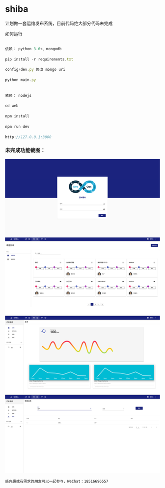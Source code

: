 # shiba

计划做一套运维发布系统，目前代码绝大部分代码未完成

如何运行
```javascript

依赖： python 3.6+、mongodb

pip install -r requirements.txt

config/dev.py 修改 mongo uri

python main.py


依赖： nodejs

cd web

npm install

npm run dev

http://127.0.0.1:3000
```

### 未完成功能截图：
![avatar](./docs/images/login.png)
![avatar](./docs/images/project_list.png)
![avatar](./docs/images/project_index.png)
![avatar](./docs/images/project_user.png)

```感兴趣或有需求的朋友可以一起参与，WeChat：18516696557```